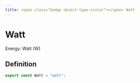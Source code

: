```yaml
---
title: <span class="badge object-type-scalar"></span> Watt
---
```

# <span class="badge object-type-scalar"></span> Watt

Energy: Watt (W)

## Definition

```typescript
export const Watt = "watt";

```

